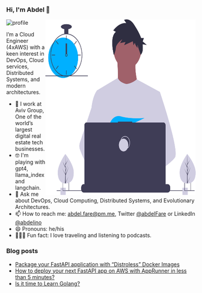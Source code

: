 ### Hi, I'm Abdel 👋

<img src="https://github-readme-stats.vercel.app/api?username=abdelino17&&show_icons=true&title_color=ffffff&icon_color=ffd974&text_color=ffffff&bg_color=091012" alt="profile">

<img align="right" src="https://github.com/abdelino17/abdelino17/blob/main/undraw_dev_productivity_umsq.svg" alt="Illustration of a productive dev" width=400px height=465px/>

I’m a Cloud Engineer (4xAWS) with a keen interest in DevOps, Cloud services, Distributed Systems, and modern architectures.

- 📱    I work at Aviv Group, One of the world’s largest digital real estate tech businesses.
- 🤓    I'm playing with gpt4, llama_index and langchain.
- 💬    Ask me about DevOps, Cloud Computing, Distributed Systems, and Evolutionary Architectures.
- 📫    How to reach me: abdel.fare@pm.me, Twitter [@abdelFare](https://twitter.com/abdelFare) or LinkedIn [@abdelino](https://www.linkedin.com/in/abdelino)
- 😄    Pronouns: he/his
- 🚴🏽‍♀️    Fun fact: I love traveling and listening to podcasts.

### Blog posts
- [Package your FastAPI application with “Distroless” Docker Images](https://blog.abdelfare.me/post/package-fastapi-with-distroless)
- [How to deploy your next FastAPI app on AWS with AppRunner in less than 5 minutes?](https://blog.abdelfare.me/post/fastapi-app-with-apprunner)
- [Is it time to Learn Golang?](https://blog.abdelfare.me/post/time-to-learn-golang)
